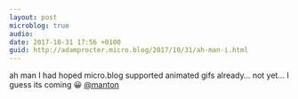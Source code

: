 ```yaml
---
layout: post
microblog: true
audio: 
date: 2017-10-31 17:56 +0100
guid: http://adamprocter.micro.blog/2017/10/31/ah-man-i.html
---
```

ah man I had hoped micro.blog supported animated gifs already… not yet… I guess its coming 😀 [@manton](https://micro.blog/manton)
